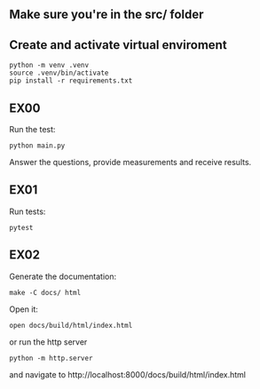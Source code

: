 ## Make sure you're in the src/ folder

## Create and activate virtual enviroment
```
python -m venv .venv
source .venv/bin/activate
pip install -r requirements.txt
```

## EX00

Run the test:
```
python main.py
```
Answer the questions, provide measurements and receive results.

## EX01

Run tests:
```
pytest
```

## EX02

Generate the documentation:

```
make -C docs/ html
```

Open it:

```
open docs/build/html/index.html
```
or run the http server
```
python -m http.server
```
and navigate to http://localhost:8000/docs/build/html/index.html